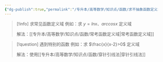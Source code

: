 ```yaml
---
{"dg-publish":true,"permalink":"/专升本/高等数学/知识点/函数/求不抽象函数定义域/","noteIcon":""}
---
```


>[!info] 求常见函数定义域
> 例如：求 $y=lnx、arccosx$ 定义域
> 
> 解法：[[专升本/高等数学/知识点/函数/常考函数定义域\|常考函数定义域]]

>[!question] 遇到特别的函数
>例如：求 $\frac{x}{x-2}>0$ 定义域
>
> 解法：使用[[专升本/高等数学/知识点/函数/穿针引线法\|穿针引线法]]